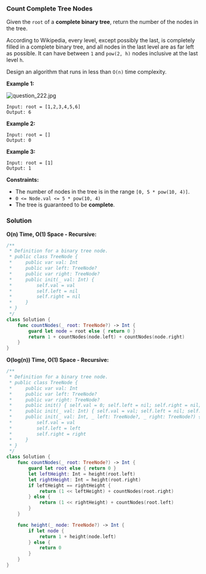 
### Count Complete Tree Nodes

Given the `root` of a __complete binary tree__, return the number of the nodes in the tree.

According to Wikipedia, every level, except possibly the last, is completely filled in a complete binary tree, and all nodes in the last level are as far left as possible. It can have between `1` and `pow(2, h)` nodes inclusive at the last level `h`.

Design an algorithm that runs in less than `O(n)` time complexity.

__Example 1:__

![question_222.jpg](../images/question_222.jpg)
```
Input: root = [1,2,3,4,5,6]
Output: 6
```
__Example 2:__
```
Input: root = []
Output: 0
```
__Example 3:__
```
Input: root = [1]
Output: 1
```

__Constraints:__
* The number of nodes in the tree is in the range `[0, 5 * pow(10, 4)]`.
* `0 <= Node.val <= 5 * pow(10, 4)`
* The tree is guaranteed to be __complete__.

### Solution
__O(n) Time, O(1) Space - Recursive:__
```Swift
/**
 * Definition for a binary tree node.
 * public class TreeNode {
 *     public var val: Int
 *     public var left: TreeNode?
 *     public var right: TreeNode?
 *     public init(_ val: Int) {
 *         self.val = val
 *         self.left = nil
 *         self.right = nil
 *     }
 * }
 */
class Solution {
    func countNodes(_ root: TreeNode?) -> Int {
        guard let node = root else { return 0 }
        return 1 + countNodes(node.left) + countNodes(node.right)
    }
}
```
__O(log(n)) Time, O(1) Space - Recursive:__
```Swift
/**
 * Definition for a binary tree node.
 * public class TreeNode {
 *     public var val: Int
 *     public var left: TreeNode?
 *     public var right: TreeNode?
 *     public init() { self.val = 0; self.left = nil; self.right = nil; }
 *     public init(_ val: Int) { self.val = val; self.left = nil; self.right = nil; }
 *     public init(_ val: Int, _ left: TreeNode?, _ right: TreeNode?) {
 *         self.val = val
 *         self.left = left
 *         self.right = right
 *     }
 * }
 */
class Solution {
    func countNodes(_ root: TreeNode?) -> Int {
        guard let root else { return 0 }
        let leftHeight: Int = height(root.left)
        let rightHeight: Int = height(root.right)
        if leftHeight == rightHeight {
            return (1 << leftHeight) + countNodes(root.right)
        } else {
            return (1 << rightHeight) + countNodes(root.left)
        }
    }

    func height(_ node: TreeNode?) -> Int {
        if let node {
            return 1 + height(node.left)
        } else { 
            return 0 
        }
    }
}
```